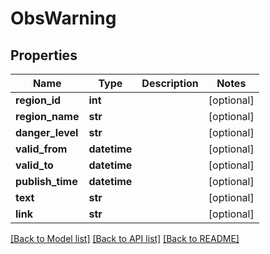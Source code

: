 # ObsWarning

## Properties
Name | Type | Description | Notes
------------ | ------------- | ------------- | -------------
**region_id** | **int** |  | [optional] 
**region_name** | **str** |  | [optional] 
**danger_level** | **str** |  | [optional] 
**valid_from** | **datetime** |  | [optional] 
**valid_to** | **datetime** |  | [optional] 
**publish_time** | **datetime** |  | [optional] 
**text** | **str** |  | [optional] 
**link** | **str** |  | [optional] 

[[Back to Model list]](../README.md#documentation-for-models) [[Back to API list]](../README.md#documentation-for-api-endpoints) [[Back to README]](../README.md)

